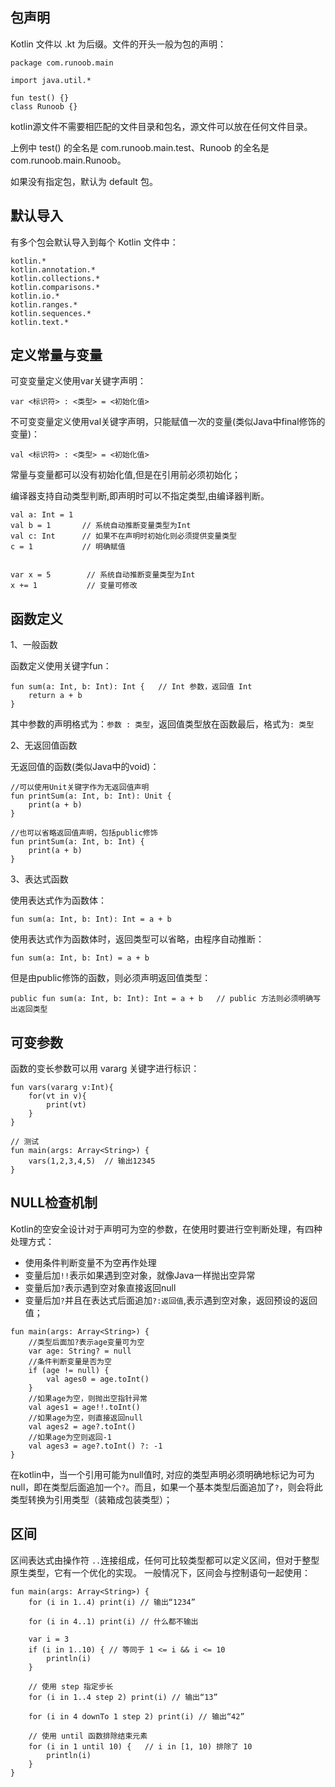## 包声明
Kotlin 文件以 .kt 为后缀。文件的开头一般为包的声明：
```
package com.runoob.main

import java.util.*

fun test() {}
class Runoob {}
```
kotlin源文件不需要相匹配的文件目录和包名，源文件可以放在任何文件目录。

上例中 test() 的全名是 com.runoob.main.test、Runoob 的全名是 com.runoob.main.Runoob。

如果没有指定包，默认为 default 包。


## 默认导入
有多个包会默认导入到每个 Kotlin 文件中：
```
kotlin.*
kotlin.annotation.*
kotlin.collections.*
kotlin.comparisons.*
kotlin.io.*
kotlin.ranges.*
kotlin.sequences.*
kotlin.text.*
```


## 定义常量与变量
可变变量定义使用var关键字声明：
```
var <标识符> : <类型> = <初始化值>
```
不可变变量定义使用val关键字声明，只能赋值一次的变量(类似Java中final修饰的变量)：
```
val <标识符> : <类型> = <初始化值>
```
常量与变量都可以没有初始化值,但是在引用前必须初始化；

编译器支持自动类型判断,即声明时可以不指定类型,由编译器判断。
```
val a: Int = 1
val b = 1       // 系统自动推断变量类型为Int
val c: Int      // 如果不在声明时初始化则必须提供变量类型
c = 1           // 明确赋值


var x = 5        // 系统自动推断变量类型为Int
x += 1           // 变量可修改
```

## 函数定义

1、一般函数

函数定义使用关键字fun：
```
fun sum(a: Int, b: Int): Int {   // Int 参数，返回值 Int
    return a + b
}
```
其中参数的声明格式为：`参数 : 类型`，返回值类型放在函数最后，格式为`: 类型`

2、无返回值函数

无返回值的函数(类似Java中的void)：
```
//可以使用Unit关键字作为无返回值声明
fun printSum(a: Int, b: Int): Unit { 
    print(a + b)
}

//也可以省略返回值声明，包括public修饰
fun printSum(a: Int, b: Int) { 
    print(a + b)
}
```

3、表达式函数

使用表达式作为函数体：
```
fun sum(a: Int, b: Int): Int = a + b
```
使用表达式作为函数体时，返回类型可以省略，由程序自动推断：
```
fun sum(a: Int, b: Int) = a + b
```
但是由public修饰的函数，则必须声明返回值类型：
```
public fun sum(a: Int, b: Int): Int = a + b   // public 方法则必须明确写出返回类型
```

## 可变参数
函数的变长参数可以用 vararg 关键字进行标识：
```
fun vars(vararg v:Int){
    for(vt in v){
        print(vt)
    }
}

// 测试
fun main(args: Array<String>) {
    vars(1,2,3,4,5)  // 输出12345
}
```

## NULL检查机制
Kotlin的空安全设计对于声明可为空的参数，在使用时要进行空判断处理，有四种处理方式：
- 使用条件判断变量不为空再作处理
- 变量后加`!!`表示如果遇到空对象，就像Java一样抛出空异常
- 变量后加`?`表示遇到空对象直接返回null
- 变量后加`?`并且在表达式后面追加`?:返回值`,表示遇到空对象，返回预设的返回值；
```
fun main(args: Array<String>) {
    //类型后面加?表示age变量可为空
    var age: String? = null
    //条件判断变量是否为空
    if (age != null) {
        val ages0 = age.toInt()
    }
    //如果age为空，则抛出空指针异常
    val ages1 = age!!.toInt()
    //如果age为空，则直接返回null
    val ages2 = age?.toInt()
    //如果age为空则返回-1
    val ages3 = age?.toInt() ?: -1
}
```
在kotlin中，当一个引用可能为null值时, 对应的类型声明必须明确地标记为可为null，即在类型后面追加一个`?`。而且，如果一个基本类型后面追加了`?`，则会将此类型转换为引用类型（装箱成包装类型）；

## 区间
区间表达式由操作符 `..`连接组成，任何可比较类型都可以定义区间，但对于整型原生类型，它有一个优化的实现。 一般情况下，区间会与控制语句一起使用：
```
fun main(args: Array<String>) {
    for (i in 1..4) print(i) // 输出“1234”
    
    for (i in 4..1) print(i) // 什么都不输出
    
    var i = 3
    if (i in 1..10) { // 等同于 1 <= i && i <= 10
        println(i)
    }
    
    // 使用 step 指定步长
    for (i in 1..4 step 2) print(i) // 输出“13”
    
    for (i in 4 downTo 1 step 2) print(i) // 输出“42”
    
    // 使用 until 函数排除结束元素
    for (i in 1 until 10) {   // i in [1, 10) 排除了 10
        println(i)
    }
}
```